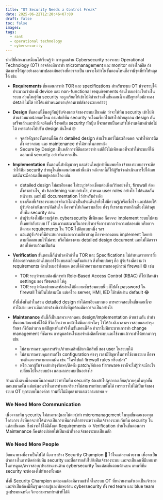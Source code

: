 ```yaml
---
title: "OT Security Needs a Control Freak"
date: 2025-06-22T12:20:46+07:00
draft: false
toc: false
images:
tags:
  - rant
  - operational technology
  - cybersecurity
---
```


ช่วงปีที่ผ่านมาเหมือนได้เรียนรู้ว่า การดูแลด้าน Cybersecurity ของระบบ Operational Technology (OT) อาจต้องมีการทำ micromanagement และ monitor อย่างใกล้ชิด ถ้าต้องการให้ทุกอย่างออกมาปลอดภัยอย่างที่ควรจะเป็น เพราะไม่ว่าในขั้นตอนไหนก็อาจมีจุดที่ทำให้หลุดได้ เช่น

* **Requirements** ขั้นตอนการทำ TOR และ specifications สำหรับระบบ OT น่าจะระบุได้ประมาณว่าต้องมี device และ non-functional requirements ด้านไซเบอร์อะไรบ้างในระบบ ส่วนใหญ่ทีม security จะถูกเรียกให้เข้าไปมีส่วนร่วมในขั้นตอนนี้ แต่ปัญหาคือมักจะลง detail ไม่ได้ ทำได้แค่กำหนดกรอบ/คอนเซปต์ของระบบคร่าวๆ
* **Design** ขั้นตอนนี้ขึ้นอยู่กับผู้รับจ้างและเจ้าของระบบเป็นหลัก ว่าจะให้ทีม security เข้าไปมีส่วนร่วมมากน้อยแค่ไหน ตามปกติทีม security จะโดนเรียกให้เข้าไปช่วยดูตอน design กันเสร็จแล้วและกำลังจะติดตั้ง ซึ่งพอทีม security ทักปุ๊บ ก็จะกลายเป็นคนทำให้งานเดินหน้าต่อไม่ได้ เพราะต้องไปปรับ design กันใหม่ 🙄
  * จุดสำคัญของขั้นตอนนี้คือ ถ้า detailed design ด้านไซเบอร์ไม่ละเอียดพอ จะทำให้การติดตั้ง ตรวจสอบ และ maintenance ทำได้ยากในภายหลัง
  * Secure by Design เป็นหลักการที่ดีและควรทำ แต่ก็ยังไม่เพียงพอที่จะทำให้ระบบที่ได้ออกมามี security อย่างที่ควรจะเป็น
* **Implementation** ขั้นตอนนี้สำคัญมากๆ และส่วนใหญ่เท่าที่ผมพบคือ เจ้าของระบบอาจจะคิดว่าให้ทีม security ช่วยดูในขั้นตอนก่อนหน้านี้แล้ว หลังจากนี้ก็ให้ผู้รับจ้างดำเนินการไปได้เลย แต่มันจะมีความเสี่ยงอยู่หลายเรื่อง เช่น
  * detailed design ไม่ละเอียดพอ ไม่ระบุว่าต้องเชื่อมต่อเน็ตเวิร์กอย่างไร, firewall ต้องตั้งค่าอย่างไร, ทำ hardening ระบบอย่างไร, กำหนด user roles อย่างไร ไปด้นสดกันหน้างาน และไม่มี documentation ไว้สำหรับอ้างอิง
  * บางเรื่องที่เจ้าของระบบอาจคิดว่าไม่น่าเป็นประเด็น/หรือไม่มีความรู้/หรือเชื่อใจ และปล่อยให้ผู้รับจ้างดำเนินการ/ตัดสินใจ ก็อาจทำให้เกิดความเสี่ยง ทั้งๆ ที่เราสามารถหลีกเลี่ยงได้ถ้าคุยกับทีม security ก่อน
  * ถ้าผู้รับจ้างไม่มีความรู้ด้าน cybersecurity ที่เพียงพอ ก็อาจจะ implement ระบบไปตามที่เคยทำกับระบบ IT เน้นความสะดวกในการบริหารจัดการมากกว่าความปลอดภัย หรืออาจตีความ requirements ใน TOR ไปอีกแบบหนึ่ง ฯลฯ
  * แม้แต่ผู้รับจ้างที่มีประสบการณ์และความเชี่ยวชาญ ก็อาจพลาดตอน implement โดยทำตามที่ออกแบบไว้ไม่ครบ หรือไม่ตรงตาม detailed design document และไม่ได้ตรวจสอบให้ครบถ้วนเป็นต้น
* **Verification** ขั้นตอนนี้ก็น่าปวดหัวถ้าใน TOR และ Specifications ไม่กำหนดรายการสิ่งที่ต้องตรวจสอบด้านไซเบอร์ไว้แบบละเอียดตั้งแต่แรก สิ่งที่พบบ่อยๆ คือ ผู้รับจ้างตีความว่า requirements ด้านไซเบอร์ทั้งหมด ตอบได้ด้วยความสามารถของอุปกรณ์ firewall 😫 เช่น
  * TOR ระบุว่าระบบต้องมีการทำ Role-Based Access Control (RBAC) ก็ไปเปิดหน้า settings ของ firewall ให้ดู
  * TOR ระบุว่าต้องกำหนดรหัสผ่านให้มีความซับซ้อนแบบนี้ๆ ก็ไปตั้ง password ใน firewall ให้เป็นไปตามนั้น แต่เครื่อง server, HMI, IED ใช้รหัสผ่าน default 😂
  
  ทั้งนี้ทั้งนั้นถ้าในส่วน detailed design ทำได้ละเอียดมากพอ การตรวจสอบในขั้นตอนนี้จะทำได้ง่าย เพราะมีเอกสารอ้างอิงว่าสิ่งที่ถูกต้องมันควรจะเป็นอย่างไร

* **Maintenance** อันนี้ก็เป็นผลพวงจากตอน design/implementation ด้วยเช่นกัน ถ้าทำขั้นตอนก่อนหน้านี้ได้ดี ชีวิตก็จะง่าย แต่ถ้าไม่มีเอกสารใดๆ ไว้ให้อ้างอิงเวลาตรวจสอบและบำรุงรักษา ก็ชีวิตลำบาก แต่ปัญหาที่แท้จริงในขั้นตอนนี้คือ ถ้าเราไม่มีกระบวนการทำ change management ที่ชัดเจน การดูแลด้านไซเบอร์หลังติดตั้งระบบและใช้งานแล้วจะทำได้ยากมากๆ เช่น
  * ไม่สามารถควบคุมการสร้าง/กำหนดสิทธิ์/ยกเลิกสิทธิ์ ของ user ในระบบได้
  * ไม่สามารถควบคุมการแก้ไข configuration ต่างๆ เวลามีปัญหาในการใช้งานระบบ ก็อาจจะเกิดอาการตามหาคนผิด เช่น "ใครไปแก้ firewall rules หรือเปล่า"
  * หรือเวลาผู้รับจ้างเข้าบำรุงรักษา/ติดตั้ง patch/อัปเดต firmware เราก็จะไม่รู้ว่าจะมีอะไรเปลี่ยนไปในระบบบ้าง และผลกระทบเป็นอย่างไร

อ่านมาถึงตรงนี้คงพอเห็นภาพแล้วว่าทำไมทีม security ต้องเข้าไปดูรายละเอียด/ควบคุมในทุกขั้นตอนขนาดนั้น แต่แน่นอนว่าในการทำงานจริงเราไม่สามารถทำแบบนั้นได้ เพราะเราไม่ได้เป็นเจ้าของระบบ OT ทุกระบบในองค์กร รวมทั้งไม่มีบุคลากรและเวลามากพอ 💀

### We Need More Communication

เนื่องจากทีม security ไม่สามารถ(และไม่ควร)ทำ micromanagement ในทุกขั้นตอนของทุกโครงการ สิ่งที่พอจะทำได้น่าจะเป็นการเพิ่มการสื่อสารระหว่างทีมเจ้าของระบบกับทีม security ในแต่ละขั้นตอน ซึ่งน่าจะใช้ได้ดีตั้งแต่ Requirements -> Verification ส่วนในขั้นตอนการ Maintenance ก็คงต้องปล่อยให้เป็นหน้าที่ของเจ้าของระบบเป็นหลัก

### We Need More People

อีกแนวทางที่อาจเป็นไปได้ คือการสร้าง Security Champion 🥷 ไว้ในแต่ละหน่วยงาน เพื่อจะเป็นตัวกลางในการติดต่อกับทีม security และสื่อสารกลับไปยังทีมเจ้าของระบบ และจะเป็นคนที่มีบทบาทในการดูแล/ตรวจสอบ/ประสานงานด้าน cybersecurity ในแต่ละขั้นตอนด้านบน แทนที่ทีม security จะต้องลงไปทำเองทั้งหมด

ทั้งนี้ Security Champion แต่ละคนต้องมีความเข้าใจในระบบ OT ที่หน่วยงานตัวเองเป็นเจ้าของ และจำเป็นต้องมีพื้นฐานความรู้และทักษะด้าน cybersecurity ทั้ง red team และ blue team สูงประมาณหนึ่ง จึงจะสามารถทำหน้าที่ได้ดี